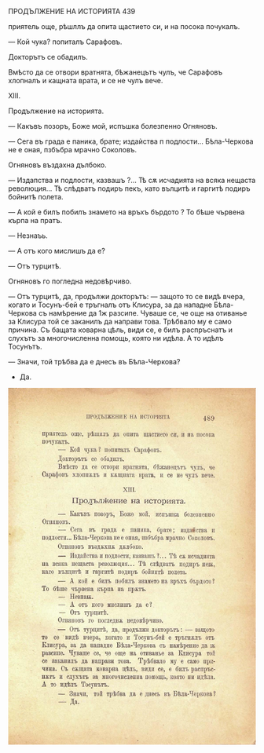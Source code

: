 ﻿ПРОДЪЛЖЕНИЕ НА ИСТОРИЯТА	439

приятель още, рѣшллъ да опита щастието си, и на посока почукалъ.

— Кой чука? попиталъ Сарафовъ.

Докторътъ се обадилъ.

Вмѣсто да се отвори вратнята, бѣжанецътъ чулъ, че Сарафовъ хлопналъ и кащната врата, и се не чулъ вече.

XIII.

Продължение на историята.

— Какъвъ позоръ, Боже мой, испъшка болезпенно Огняновъ.

— Сега въ града е паника, брате; издаѝства п подлости... Бѣла-Черкова не е оная, пзбъбра мрачно Соколовъ.

Огняновъ въздахна дълбоко.

— Издапства и подлости, казвашъ ?... Тѣ сѫ исчадията на всяка нещаста революция... Тѣ слѣдватъ подиръ пекъ, като вълцитѣ и гаргитѣ подиръ бойнитѣ полета.

— А кой е билъ побилъ знамето на връхъ бърдото ? То бѣше чървена кърпа на пратъ.

— Незнаъь.

— А отъ кого мислишъ да е?

— Отъ турцитѣ.

Огняновъ го погледна недовѣрчиво.

— Отъ турцитѣ, да, продължи докторътъ: — защото то се видѣ вчера, когато и Тосунъ-бей е тръгналъ отъ Клисура, за да нападне Бѣла-Черкова съ намѣрение да 1ж разсипе. Чуваше се, че още на отиванье за Клисура той се заканилъ да направи това. Трѣбвало му е само причина. Съ бащата коварна цѣль, види се, е билъ распръснатъ и слухътъ за многочисленна помощь, която ни идѣла. А то идѣлъ Тосунътъ.

— Значи, той трѣбва да е днесъ въ Бѣла-Черкова?

- Да.

![original](images/542.jpg)


